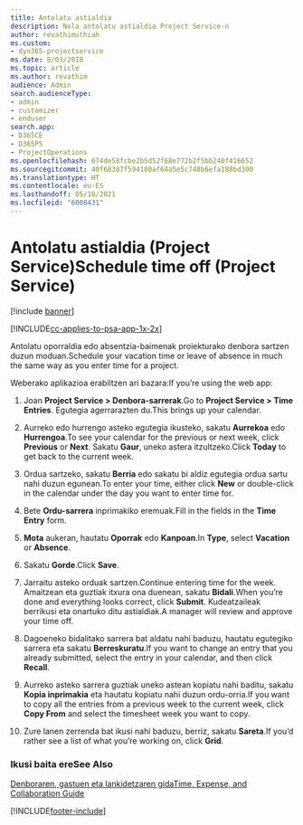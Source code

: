```yaml
---
title: Antolatu astialdia
description: Nola antolatu astialdia Project Service-n
author: revathimuthiah
ms.custom:
- dyn365-projectservice
ms.date: 8/03/2018
ms.topic: article
ms.author: revathim
audience: Admin
search.audienceType:
- admin
- customizer
- enduser
search.app:
- D365CE
- D365PS
- ProjectOperations
ms.openlocfilehash: 674de58fcbe2b5d52f68e772b2f5bb240f416652
ms.sourcegitcommit: 40f68387f594180af64a5e5c748b6efa188bd300
ms.translationtype: HT
ms.contentlocale: eu-ES
ms.lasthandoff: 05/10/2021
ms.locfileid: "6008431"
---
```

# <a name="schedule-time-off-project-service"></a><span data-ttu-id="720f8-103">Antolatu astialdia (Project Service)</span><span class="sxs-lookup"><span data-stu-id="720f8-103">Schedule time off (Project Service)</span></span>

[!include [banner](../includes/psa-now-project-operations.md)]

[!INCLUDE[cc-applies-to-psa-app-1x-2x](../includes/cc-applies-to-psa-app-1x-2x.md)]

<span data-ttu-id="720f8-104">Antolatu oporraldia edo absentzia-baimenak proiekturako denbora sartzen duzun moduan.</span><span class="sxs-lookup"><span data-stu-id="720f8-104">Schedule your vacation time or leave of absence in much the same way as you enter time for a project.</span></span>  
  
 <span data-ttu-id="720f8-105">Weberako aplikazioa erabiltzen ari bazara:</span><span class="sxs-lookup"><span data-stu-id="720f8-105">If you’re using the web app:</span></span>  
  
1.  <span data-ttu-id="720f8-106">Joan **Project Service > Denbora-sarrerak**.</span><span class="sxs-lookup"><span data-stu-id="720f8-106">Go to **Project Service > Time Entries**.</span></span> <span data-ttu-id="720f8-107">Egutegia agerrarazten du.</span><span class="sxs-lookup"><span data-stu-id="720f8-107">This brings up your calendar.</span></span>  
  
2.  <span data-ttu-id="720f8-108">Aurreko edo hurrengo asteko egutegia ikusteko, sakatu **Aurrekoa** edo **Hurrengoa**.</span><span class="sxs-lookup"><span data-stu-id="720f8-108">To see your calendar for the previous or next week, click **Previous** or **Next**.</span></span> <span data-ttu-id="720f8-109">Sakatu **Gaur**, uneko astera itzultzeko.</span><span class="sxs-lookup"><span data-stu-id="720f8-109">Click **Today** to get back to the current week.</span></span>  
  
3.  <span data-ttu-id="720f8-110">Ordua sartzeko, sakatu **Berria** edo sakatu bi aldiz egutegia ordua sartu nahi duzun egunean.</span><span class="sxs-lookup"><span data-stu-id="720f8-110">To enter your time, either click **New** or double-click in the calendar under the day you want to enter time for.</span></span>  
  
4.  <span data-ttu-id="720f8-111">Bete **Ordu-sarrera** inprimakiko eremuak.</span><span class="sxs-lookup"><span data-stu-id="720f8-111">Fill in the fields in the **Time Entry** form.</span></span>  
  
5.  <span data-ttu-id="720f8-112">**Mota** aukeran, hautatu **Oporrak** edo **Kanpoan**.</span><span class="sxs-lookup"><span data-stu-id="720f8-112">In **Type**, select **Vacation** or **Absence**.</span></span>  
  
6.  <span data-ttu-id="720f8-113">Sakatu **Gorde**.</span><span class="sxs-lookup"><span data-stu-id="720f8-113">Click **Save**.</span></span>  
  
7.  <span data-ttu-id="720f8-114">Jarraitu asteko orduak sartzen.</span><span class="sxs-lookup"><span data-stu-id="720f8-114">Continue entering time for the week.</span></span> <span data-ttu-id="720f8-115">Amaitzean eta guztiak itxura ona duenean, sakatu **Bidali**.</span><span class="sxs-lookup"><span data-stu-id="720f8-115">When you’re done and everything looks correct, click **Submit**.</span></span> <span data-ttu-id="720f8-116">Kudeatzaileak berrikusi eta onartuko ditu astialdiak.</span><span class="sxs-lookup"><span data-stu-id="720f8-116">A manager will review and approve your time off.</span></span>  
  
8.  <span data-ttu-id="720f8-117">Dagoeneko bidalitako sarrera bat aldatu nahi baduzu, hautatu egutegiko sarrera eta sakatu **Berreskuratu**.</span><span class="sxs-lookup"><span data-stu-id="720f8-117">If you want to change an entry that you already submitted, select the entry in your calendar, and then click **Recall**.</span></span>  
  
9. <span data-ttu-id="720f8-118">Aurreko asteko sarrera guztiak uneko astean kopiatu nahi baditu, sakatu **Kopia inprimakia** eta hautatu kopiatu nahi duzun ordu-orria.</span><span class="sxs-lookup"><span data-stu-id="720f8-118">If you want to copy all the entries from a previous week to the current week, click **Copy From** and select the timesheet week you want to copy.</span></span>  
  
10. <span data-ttu-id="720f8-119">Zure lanen zerrenda bat ikusi nahi baduzu, berriz, sakatu **Sareta**.</span><span class="sxs-lookup"><span data-stu-id="720f8-119">If you’d rather see a list of what you’re working on, click **Grid**.</span></span>  
  
### <a name="see-also"></a><span data-ttu-id="720f8-120">Ikusi baita ere</span><span class="sxs-lookup"><span data-stu-id="720f8-120">See Also</span></span>  
 [<span data-ttu-id="720f8-121">Denboraren, gastuen eta lankidetzaren gida</span><span class="sxs-lookup"><span data-stu-id="720f8-121">Time, Expense, and Collaboration Guide</span></span>](../psa/time-expense-collaboration-guide.md)


[!INCLUDE[footer-include](../includes/footer-banner.md)]